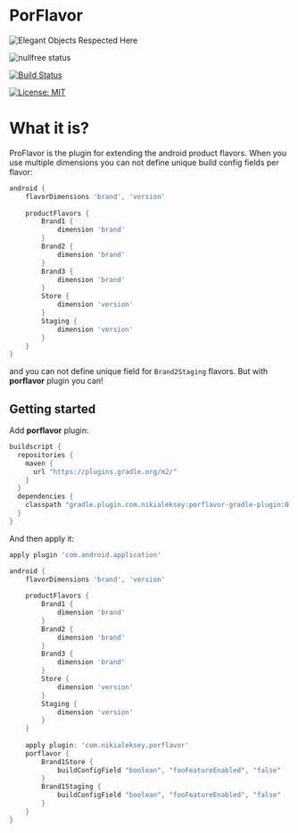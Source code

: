 # PorFlavor

![Elegant Objects Respected Here](http://www.elegantobjects.org/badge.svg)

![nullfree status](https://iwillfailyou.com/nullfree/nikialeksey/porflavor)

[![Build Status](https://travis-ci.org/nikialeksey/porflavor.svg?branch=master)](https://travis-ci.org/nikialeksey/porflavor)

[![License: MIT](https://img.shields.io/badge/License-MIT-yellow.svg)](https://github.com/nikialeksey/porflavor/blob/master/LICENSE)

# What it is?

ProFlavor is the plugin for extending the android product flavors. When you use multiple dimensions you can not
define unique build config fields per flavor:
```groovy
android {
    flavorDimensions 'brand', 'version'
    
    productFlavors {
        Brand1 {
            dimension 'brand'
        }
        Brand2 {
            dimension 'brand'
        }
        Brand3 {
            dimension 'brand'
        }
        Store {
            dimension 'version'
        }
        Staging {
            dimension 'version'
        }
    }
}
```
and you can not define unique field for `Brand2Staging` flavors. But with **porflavor** plugin you can!

## Getting started

Add **porflavor** plugin:
```groovy
buildscript {
  repositories {
    maven {
      url "https://plugins.gradle.org/m2/"
    }
  }
  dependencies {
    classpath "gradle.plugin.com.nikialeksey:porflavor-gradle-plugin:0.0.1"
  }
}
```

And then apply it:
```groovy
apply plugin 'com.android.application'

android {
    flavorDimensions 'brand', 'version'
        
    productFlavors {
        Brand1 {
            dimension 'brand'
        }
        Brand2 {
            dimension 'brand'
        }
        Brand3 {
            dimension 'brand'
        }
        Store {
            dimension 'version'
        }
        Staging {
            dimension 'version'
        }
    }
    
    apply plugin: 'com.nikialeksey.porflavor'
    porflavor {
        Brand1Store {
            buildConfigField "boolean", "fooFeatureEnabled", "false"
        }
        Brand1Staging {
            buildConfigField "boolean", "fooFeatureEnabled", "false"
        }
    }
}
``` 
